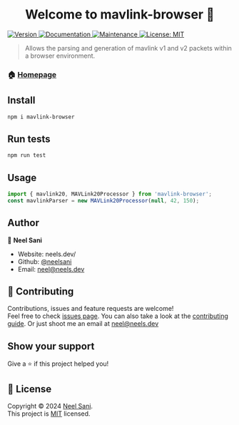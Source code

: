 <h1 align="center">Welcome to mavlink-browser 👋</h1>
<p>
  <a href="https://www.npmjs.com/package/mavlink-browser" target="_blank">
    <img alt="Version" src="https://img.shields.io/npm/v/mavlink-browser.svg">
  </a>
  <a href="https://github.com/neelsani/mavlink-browser#readme" target="_blank">
    <img alt="Documentation" src="https://img.shields.io/badge/documentation-yes-brightgreen.svg" />
  </a>
  <a href="https://github.com/neelsani/mavlink-browser/graphs/commit-activity" target="_blank">
    <img alt="Maintenance" src="https://img.shields.io/badge/Maintained%3F-yes-green.svg" />
  </a>
  <a href="https://github.com/neelsani/mavlink-browser/blob/main/LICENSE" target="_blank">
    <img alt="License: MIT" src="https://img.shields.io/github/license/neelsani/mavlink-browser" />
  </a>
</p>

> Allows the parsing and generation of mavlink v1 and v2 packets within a browser environment.

### 🏠 [Homepage](https://github.com/neelsani/mavlink-browser#readme)

## Install

```sh
npm i mavlink-browser
```

## Run tests

```sh
npm run test
```

## Usage

```javascript
import { mavlink20, MAVLink20Processor } from 'mavlink-browser';
const mavlinkParser = new MAVLink20Processor(null, 42, 150);
```
## Author

👤 **Neel Sani**

* Website: neels.dev/
* Github: [@neelsani](https://github.com/neelsani)
* Email: neel@neels.dev

## 🤝 Contributing

Contributions, issues and feature requests are welcome!<br />Feel free to check [issues page](https://github.com/neelsani/mavlink-browser/issues). You can also take a look at the [contributing guide](https://github.com/neelsani/mavlink-browser/blob/master/CONTRIBUTING.md). Or just shoot me an email at neel@neels.dev

## Show your support

Give a ⭐️ if this project helped you!

## 📝 License

Copyright © 2024 [Neel Sani](https://github.com/neelsani).<br />
This project is [MIT](https://github.com/neelsani/mavlink-browser/blob/main/LICENSE) licensed.

